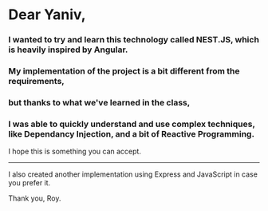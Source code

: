 # Dear Yaniv,

### I wanted to try and learn this technology called NEST.JS, which is heavily inspired by Angular.

### My implementation of the project is a bit different from the requirements,

### but thanks to what we've learned in the class,

### I was able to quickly understand and use complex techniques, like Dependancy Injection, and a bit of Reactive Programming.

I hope this is something you can accept.

---

I also created another implementation using Express and JavaScript in case you prefer it.

Thank you, Roy.

